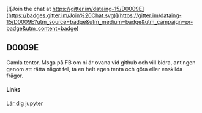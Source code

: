 [![Join the chat at https://gitter.im/dataing-15/D0009E](https://badges.gitter.im/Join%20Chat.svg)](https://gitter.im/dataing-15/D0009E?utm_source=badge&utm_medium=badge&utm_campaign=pr-badge&utm_content=badge)

## D0009E
Gamla tentor. Msga på FB om ni är ovana vid github och vill bidra, antingen genom att rätta något fel, ta en helt egen tenta
och göra eller enskilda frågor.

#### Links

[Lär dig jupyter](https://try.jupyter.org/)
